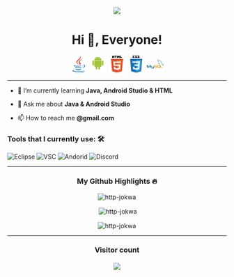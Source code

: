 <div align = "center" >
<img src="https://thumbs.gfycat.com/AbleLikableHochstettersfrog-size_restricted.gif" height = "200"/>
</div>

<h1 align="center">Hi 👋, Everyone!</h1>

<p align="center"> 
<img src="https://raw.githubusercontent.com/devicons/devicon/master/icons/java/java-original.svg" alt="java" width="40" height="40"/>
<img src="https://raw.githubusercontent.com/devicons/devicon/master/icons/android/android-original-wordmark.svg" alt="android" width="40" height="40"/>
<img src="https://raw.githubusercontent.com/devicons/devicon/master/icons/html5/html5-original-wordmark.svg" alt="html5" width="40" height="40"/>
<img src="https://raw.githubusercontent.com/devicons/devicon/master/icons/css3/css3-original-wordmark.svg" alt="css3" width="40" height="40"/>
<img src="https://raw.githubusercontent.com/devicons/devicon/master/icons/mysql/mysql-original-wordmark.svg" alt="mysql" width="40" height="40"/>
</p>
<hr>

- 📖 I’m currently learning **Java, Android Studio & HTML**

- 💬 Ask me about **Java & Android Studio**

- 📫 How to reach me **@gmail.com**

<h3>Tools that I currently use: 🛠️ </h3>
<p align = "left">
<img height="40" alt="Eclipse" src="https://cdn.freebiesupply.com/logos/large/2x/eclipse-11-logo-svg-vector.svg">
<img height="40" alt = "VSC" src = "https://upload.wikimedia.org/wikipedia/commons/thumb/9/9a/Visual_Studio_Code_1.35_icon.svg/2048px-Visual_Studio_Code_1.35_icon.svg.png">
<img height="40" alt="Andorid" src = "https://upload.wikimedia.org/wikipedia/commons/thumb/9/95/Android_Studio_Icon_3.6.svg/1900px-Android_Studio_Icon_3.6.svg.png">
<img height="40" alt="Discord" src = "https://www.freepnglogos.com/uploads/discord-logo-png/discord-logo-logodownload-download-logotipos-1.png">
</p>

<hr>

<h3 align = "center">My Github Highlights 🔥</h3>
<div align = "center">
    <p><img align="center"  src="https://github-readme-stats.vercel.app/api/top-langs?username=http-jokwa&theme=chartreuse-dark&show_icons=true&locale=en&layout=compact&bg_color=0D1117&text_color=ffffff&hide_border=false&icon_color=528AAE" alt="http-jokwa" height = "162.5"/></p></div>

<div align = "center">
<p>&nbsp;<img align="center" src="https://github-readme-stats.vercel.app/api?username=http-jokwa&show_icons=true&theme=chartreuse-dark&bg_color=0D1117&text_color=ffffff&hide_border=false&icon_color=528AAE" alt="http-jokwa" /></p>
</div>

<!--Streak-->
<div align = "center">
<p><img align="center" height = "195.8" src="https://github-readme-streak-stats.herokuapp.com/?user=http-jokwa&theme=chartreuse-dark&&text_color=9f9f9f&bg_color=151515&hide=html,Tcl" alt="http-jokwa" />
</p> </div>


<hr>

<h3 align="center"> 
    Visitor count<br><br>
    <img src="https://profile-counter.glitch.me/http-jokwa/count.svg" height="66.5"/>
</h3>
